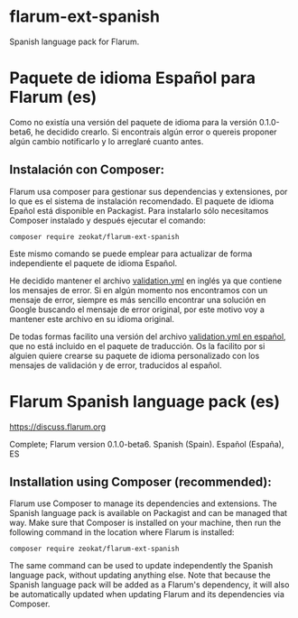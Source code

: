 # flarum-ext-spanish
Spanish language pack for Flarum.

# Paquete de idioma Español para Flarum (es)

Como no existía una versión del paquete de idioma para la versión 0.1.0-beta6, he decidido crearlo. Si encontrais algún error o quereis proponer algún cambio notificarlo y lo arreglaré cuanto antes.

## Instalación con Composer:

Flarum usa composer para gestionar sus dependencias y extensiones, por lo que es el sistema de instalación recomendado. El paquete de idioma Epañol está disponible en Packagist. Para instalarlo sólo necesitamos Composer instalado y después ejecutar el comando:

`composer require zeokat/flarum-ext-spanish`

Este mismo comando se puede emplear para actualizar de forma independiente el paquete de idioma Español.

He decidido mantener el archivo [validation.yml](https://github.com/Zeokat/flarum-ext-spanish/blob/master/locale/validation.yml) en inglés ya que contiene los mensajes de error. Si en algún momento nos encontramos con un mensaje de error, siempre es más sencillo encontrar una solución en Google buscando el mensaje de error original, por este motivo voy a mantener este archivo en su idioma original.

De todas formas facilito una versión del archivo [validation.yml en español](https://gist.github.com/Zeokat/e2465a8ef131f8bc49f041d0583b87fb), que no está incluido en el paquete de traducción. Os la facilito por si alguien quiere crearse su paquete de idioma personalizado con los mensajes de validación y de error, traducidos al español.


# Flarum Spanish language pack (es)

https://discuss.flarum.org

Complete; Flarum version 0.1.0-beta6. Spanish (Spain). Español (España), ES

## Installation using Composer (recommended):

Flarum use Composer to manage its dependencies and extensions. The Spanish language pack is available on Packagist and can be managed that way. Make sure that Composer is installed on your machine, then run the following command in the location where Flarum is installed:

`composer require zeokat/flarum-ext-spanish`

The same command can be used to update independently the Spanish language pack, without updating anything else. Note that because the Spanish language pack will be added as a Flarum's dependency, it will also be automatically updated when updating Flarum and its dependencies via Composer.
